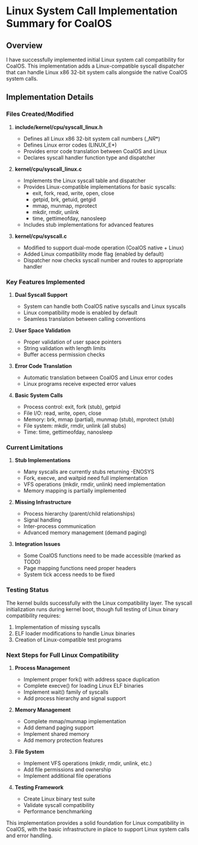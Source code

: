 # Linux System Call Implementation Summary for CoalOS

## Overview

I have successfully implemented initial Linux system call compatibility for CoalOS. This implementation adds a Linux-compatible syscall dispatcher that can handle Linux x86 32-bit system calls alongside the native CoalOS system calls.

## Implementation Details

### Files Created/Modified

1. **include/kernel/cpu/syscall_linux.h**
   - Defines all Linux x86 32-bit system call numbers (__NR_*)
   - Defines Linux error codes (LINUX_E*)
   - Provides error code translation between CoalOS and Linux
   - Declares syscall handler function type and dispatcher

2. **kernel/cpu/syscall_linux.c**
   - Implements the Linux syscall table and dispatcher
   - Provides Linux-compatible implementations for basic syscalls:
     - exit, fork, read, write, open, close
     - getpid, brk, getuid, getgid
     - mmap, munmap, mprotect
     - mkdir, rmdir, unlink
     - time, gettimeofday, nanosleep
   - Includes stub implementations for advanced features

3. **kernel/cpu/syscall.c**
   - Modified to support dual-mode operation (CoalOS native + Linux)
   - Added Linux compatibility mode flag (enabled by default)
   - Dispatcher now checks syscall number and routes to appropriate handler

### Key Features Implemented

1. **Dual Syscall Support**
   - System can handle both CoalOS native syscalls and Linux syscalls
   - Linux compatibility mode is enabled by default
   - Seamless translation between calling conventions

2. **User Space Validation**
   - Proper validation of user space pointers
   - String validation with length limits
   - Buffer access permission checks

3. **Error Code Translation**
   - Automatic translation between CoalOS and Linux error codes
   - Linux programs receive expected error values

4. **Basic System Calls**
   - Process control: exit, fork (stub), getpid
   - File I/O: read, write, open, close
   - Memory: brk, mmap (partial), munmap (stub), mprotect (stub)
   - File system: mkdir, rmdir, unlink (all stubs)
   - Time: time, gettimeofday, nanosleep

### Current Limitations

1. **Stub Implementations**
   - Many syscalls are currently stubs returning -ENOSYS
   - Fork, execve, and waitpid need full implementation
   - VFS operations (mkdir, rmdir, unlink) need implementation
   - Memory mapping is partially implemented

2. **Missing Infrastructure**
   - Process hierarchy (parent/child relationships)
   - Signal handling
   - Inter-process communication
   - Advanced memory management (demand paging)

3. **Integration Issues**
   - Some CoalOS functions need to be made accessible (marked as TODO)
   - Page mapping functions need proper headers
   - System tick access needs to be fixed

### Testing Status

The kernel builds successfully with the Linux compatibility layer. The syscall initialization runs during kernel boot, though full testing of Linux binary compatibility requires:
1. Implementation of missing syscalls
2. ELF loader modifications to handle Linux binaries
3. Creation of Linux-compatible test programs

### Next Steps for Full Linux Compatibility

1. **Process Management**
   - Implement proper fork() with address space duplication
   - Complete execve() for loading Linux ELF binaries
   - Implement wait() family of syscalls
   - Add process hierarchy and signal support

2. **Memory Management**
   - Complete mmap/munmap implementation
   - Add demand paging support
   - Implement shared memory
   - Add memory protection features

3. **File System**
   - Implement VFS operations (mkdir, rmdir, unlink, etc.)
   - Add file permissions and ownership
   - Implement additional file operations

4. **Testing Framework**
   - Create Linux binary test suite
   - Validate syscall compatibility
   - Performance benchmarking

This implementation provides a solid foundation for Linux compatibility in CoalOS, with the basic infrastructure in place to support Linux system calls and error handling.